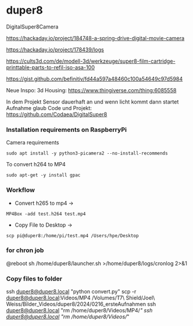 # duper8
DigitalSuper8Camera



https://hackaday.io/project/184748-a-spring-drive-digital-movie-camera

https://hackaday.io/project/178439/logs

https://cults3d.com/de/modell-3d/werkzeuge/super8-film-cartridge-printtable-parts-to-refil-iso-asa-100

https://gist.github.com/befinitiv/fd44a597a48460c100a54649c97d5984

Neue Inspo:
3d Housing:
https://www.thingiverse.com/thing:6085558

In dem Projekt Sensor dauerhaft an und wenn licht kommt dann startet Aufnahme glaub
Code und Projekt: 
https://github.com/Codaea/DigitalSuper8



### Installation requirements on RaspberryPi

Camera requirements
```
sudo apt install -y python3-picamera2 --no-install-recommends
```


To convert h264 to MP4
```
sudo apt-get -y install gpac
```


### Workflow 

- Convert h265 to mp4 -> 
```
MP4Box -add test.h264 test.mp4
```
- Copy File to Desktop -> 
```
scp pi@duper8:/home/pi/test.mp4 /Users/hpe/Desktop
```


### for chron job

@reboot sh /home/duper8/launcher.sh >/home/duper8/logs/cronlog 2>&1


### Copy files to folder
ssh duper8@duper8.local "python convert.py"
scp -r duper8@duper8.local:Videos/MP4 /Volumes/T7\ Shield/Joel\ Weiss/Bilder_Videos/duper8/2024/0216_ersteAufnahmen
ssh duper8@duper8.local "rm /home/duper8/Videos/MP4/*"
ssh duper8@duper8.local "rm /home/duper8/Videos/*"